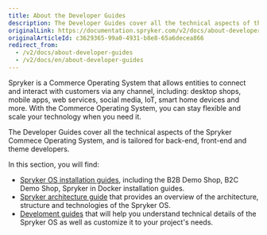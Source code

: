 ```yaml
---
title: About the Developer Guides
description: The Developer Guides cover all the technical aspects of the Spryker Commece Operating System, and is tailored for back-end, front-end and theme developers.
originalLink: https://documentation.spryker.com/v2/docs/about-developer-guides
originalArticleId: c3629365-99a0-4931-b8e8-65a6decea866
redirect_from:
  - /v2/docs/about-developer-guides
  - /v2/docs/en/about-developer-guides
---
```


Spryker is a Commerce Operating System that allows entities to connect and interact with customers via any channel, including: desktop shops, mobile apps, web services, social media, IoT, smart home devices and more. With the Commerce Operating System, you can stay flexible and scale your technology when you need it.

The Developer Guides cover all the technical aspects of the Spryker Commece Operating System, and is tailored for back-end, front-end and theme developers.

In this section, you will find: 
* [Spryker OS installation guides](/docs/scos/dev/developer-guides/201903.0/installation/about-the-installation-guides.html), including the B2B Demo Shop, B2C Demo Shop,  Spryker in Docker installation guides.
* [Spryker architecture guide](/docs/scos/dev/developer-guides/201903.0/architecture-guide/architecture.html) that provides an overview of the architecture, structure and technologies  of the Spryker OS.
* [Develoment guides](/docs/scos/dev/developer-guides/201903.0/development-guide/about-the-development-guide.html) that will help you understand technical details of the Spryker OS as well as customize it to your project's needs.
